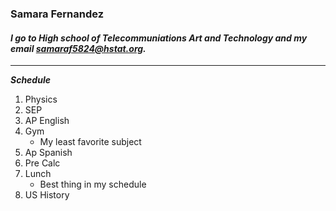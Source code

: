 ### Samara Fernandez
#### _I go to High school of Telecommuniations Art and Technology and my email samaraf5824@hstat.org._
---
**_Schedule_**
1. Physics
2. SEP
3. AP English
4. Gym
   * My least favorite subject
5. Ap Spanish
6. Pre Calc
7. Lunch
   * Best thing in my schedule
8. US History

